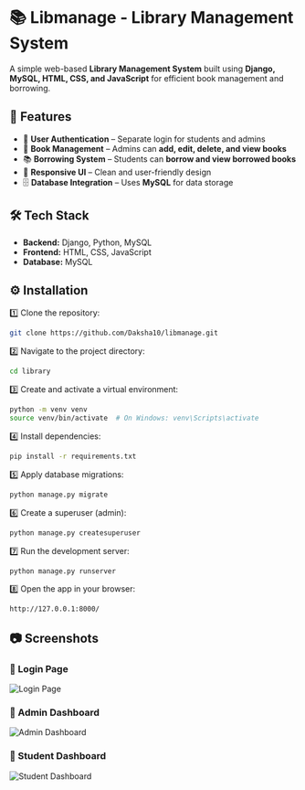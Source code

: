 # 📚 Libmanage - Library Management System

A simple web-based **Library Management System** built using **Django, MySQL, HTML, CSS, and JavaScript** for efficient book management and borrowing.

## 🚀 Features

- 🔐 **User Authentication** – Separate login for students and admins  
- 📖 **Book Management** – Admins can **add, edit, delete, and view books**  
- 📚 **Borrowing System** – Students can **borrow and view borrowed books**  
- 🎨 **Responsive UI** – Clean and user-friendly design  
- 🗄️ **Database Integration** – Uses **MySQL** for data storage  

## 🛠️ Tech Stack

- **Backend:** Django, Python, MySQL  
- **Frontend:** HTML, CSS, JavaScript  
- **Database:** MySQL  

## ⚙️ Installation

1️⃣ Clone the repository:
```sh
git clone https://github.com/Daksha10/libmanage.git
```

2️⃣ Navigate to the project directory:
```sh
cd library
```

3️⃣ Create and activate a virtual environment:
```sh
python -m venv venv
source venv/bin/activate  # On Windows: venv\Scripts\activate
```

4️⃣ Install dependencies:
```sh
pip install -r requirements.txt
```

5️⃣ Apply database migrations:
```sh
python manage.py migrate
```

6️⃣ Create a superuser (admin):
```sh
python manage.py createsuperuser
```

7️⃣ Run the development server:
```sh
python manage.py runserver
```

8️⃣ Open the app in your browser:
```
http://127.0.0.1:8000/
```

## 📷 Screenshots

### 🔹 Login Page  
![Login Page](screenshots/loginpage.png)

### 🔹 Admin Dashboard  
![Admin Dashboard](screenshots/admin_dashboard.png)

### 🔹 Student Dashboard  
![Student Dashboard](screenshots/student_dashboard.png)

